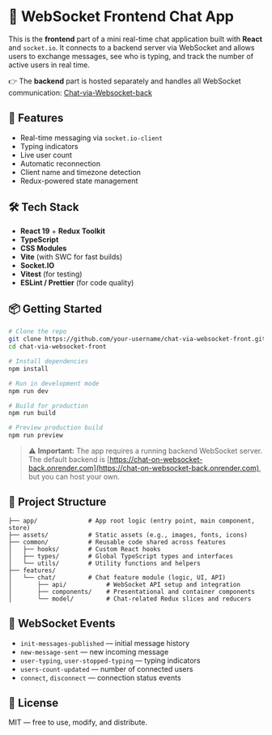 # 🧩 WebSocket Frontend Chat App

This is the **frontend** part of a mini real-time chat application built with **React** and `socket.io`. It connects to a backend server via WebSocket and allows users to exchange messages, see who is typing, and track the number of active users in real time.

👉 The **backend** part is hosted separately and handles all WebSocket communication: [Chat-via-Websocket-back](https://github.com/KaninGleb/Chat-via-Websocket-back)

## 🚀 Features

* Real-time messaging via `socket.io-client`
* Typing indicators
* Live user count
* Automatic reconnection
* Client name and timezone detection
* Redux-powered state management

## 🛠️ Tech Stack

* **React 19** + **Redux Toolkit**
* **TypeScript**
* **CSS Modules**
* **Vite** (with SWC for fast builds)
* **Socket.IO**
* **Vitest** (for testing)
* **ESLint / Prettier** (for code quality)

## 📦 Getting Started

```bash
# Clone the repo
git clone https://github.com/your-username/chat-via-websocket-front.git
cd chat-via-websocket-front

# Install dependencies
npm install

# Run in development mode
npm run dev

# Build for production
npm run build

# Preview production build
npm run preview
```

> ⚠️ **Important:** The app requires a running backend WebSocket server. The default backend is [https://chat-on-websocket-back.onrender.com](https://chat-on-websocket-back.onrender.com), but you can host your own.

## 📁 Project Structure

```
├── app/              # App root logic (entry point, main component, store)
├── assets/           # Static assets (e.g., images, fonts, icons)
├── common/           # Reusable code shared across features
│   ├── hooks/        # Custom React hooks
│   ├── types/        # Global TypeScript types and interfaces
│   └── utils/        # Utility functions and helpers
├── features/
│   └── chat/         # Chat feature module (logic, UI, API)
│       ├── api/           # WebSocket API setup and integration
│       ├── components/    # Presentational and container components
│       └── model/         # Chat-related Redux slices and reducers

```

## 📡 WebSocket Events

* `init-messages-published` — initial message history
* `new-message-sent` — new incoming message
* `user-typing`, `user-stopped-typing` — typing indicators
* `users-count-updated` — number of connected users
* `connect`, `disconnect` — connection status events

## 📄 License

MIT — free to use, modify, and distribute.

